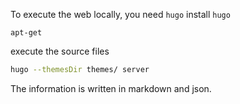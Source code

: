 To execute the web locally, you need `hugo`
install `hugo`
```
apt-get
```

execute the source files
```bash
hugo --themesDir themes/ server
```

The information is written in markdown and json.





